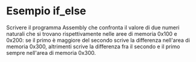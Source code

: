 # Esempio if_else

Scrivere il programma Assembly che confronta il valore di due numeri naturali che si trovano rispettivamente nelle aree di memoria 0x100 e 0x200: se il primo è maggiore del secondo scrive la differenza nell'area di memoria 0x300, altrimenti scrive la differenza fra il secondo e il primo sempre nell'area di memoria 0x300.
